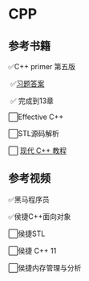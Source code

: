 CPP
===

## 参考书籍

✅C++ primer 第五版

​	✅[习题答案](https://github.com/applenob/Cpp_Primer_Practice)

​	✅ 完成到13章

⬜Effective C++

⬜STL源码解析

⬜ [现代 C++ 教程](https://changkun.de/modern-cpp/)

## 参考视频

✅黑马程序员

✅侯捷C++面向对象

⬜侯捷STL

⬜侯捷 C++ 11

⬜侯捷内存管理与分析

